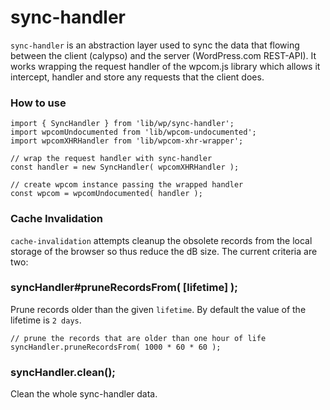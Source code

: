 sync-handler
===========

`sync-handler` is an abstraction layer used to sync the data that flowing between 
the client (calypso) and the server (WordPress.com REST-API). It works wrapping 
the request handler of the wpcom.js library which allows it intercept, handler 
and store any requests that the client does.

### How to use

```es6
import { SyncHandler } from 'lib/wp/sync-handler';
import wpcomUndocumented from 'lib/wpcom-undocumented';
import wpcomXHRHandler from 'lib/wpcom-xhr-wrapper';

// wrap the request handler with sync-handler
const handler = new SyncHandler( wpcomXHRHandler );

// create wpcom instance passing the wrapped handler
const wpcom = wpcomUndocumented( handler );
```

### Cache Invalidation

`cache-invalidation` attempts cleanup the obsolete records from the local storage of the browser so thus reduce the dB size. The current criteria are two:

### syncHandler#pruneRecordsFrom( [lifetime] );
Prune records older than the given `lifetime`. By default the value of the lifetime is `2 days`.

```es6
// prune the records that are older than one hour of life
syncHandler.pruneRecordsFrom( 1000 * 60 * 60 );
```

### syncHandler.clean();
Clean the whole sync-handler data.
